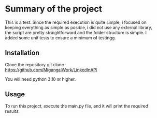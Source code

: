 # Summary of the project

This is a test. Since the required execution is quite simple, i focused on keeping everything as simple as posible, i did not use any external library, the script are pretty straightforward and the folder structure is simple.  I added some unit tests to ensure a minimum of testingg.


## Installation 

Clone the repository
git clone https://github.com/MigangalWork/LinkedInAPI

You will need python 3.10 or higher.

## Usage

To run this project, execute the main.py file, and it will print the required results.